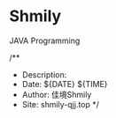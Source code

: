 # Shmily
JAVA Programming


/**
 * Description: 
 * Date: ${DATE} ${TIME}
 * Author: 佳境Shmily
 * Site: shmily-qjj.top
 */